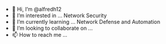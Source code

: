 - 👋 Hi, I’m @alfredh12
- 👀 I’m interested in ... Network Security
- 🌱 I’m currently learning ... Network Defense and Automation
- 💞️ I’m looking to collaborate on ...
- 📫 How to reach me ...

<!---
alfredh12/alfredh12 is a ✨ special ✨ repository because its `README.md` (this file) appears on your GitHub profile.
You can click the Preview link to take a look at your changes.
--->
